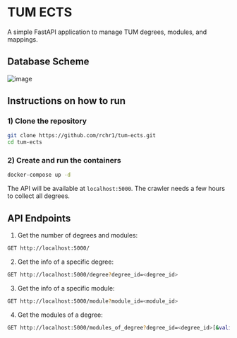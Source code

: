 # TUM ECTS

A simple FastAPI application to manage TUM degrees, modules, and mappings.

## Database Scheme

![image](https://user-images.githubusercontent.com/54217818/235301806-33b5ef98-fec2-4dbc-a10e-aeee65dc167d.png)

## Instructions on how to run

### 1) Clone the repository
```bash
git clone https://github.com/rchr1/tum-ects.git
cd tum-ects
```

### 2) Create and run the containers
```bash
docker-compose up -d
```

The API will be available at `localhost:5000`. The crawler needs a few hours to collect all degrees.

## API Endpoints
1. Get the number of degrees and modules:
```bash
GET http://localhost:5000/
```
2. Get the info of a specific degree:
```bash
GET http://localhost:5000/degree?degree_id=<degree_id>
```
3. Get the info of a specific module:
```bash
GET http://localhost:5000/module?module_id=<module_id>
```
4. Get the modules of a degree:
```bash
GET http://localhost:5000/modules_of_degree?degree_id=<degree_id>[&valid_from=<valid_from>&valid_to=<valid_to>&degree_version=<degree_version>]
```
